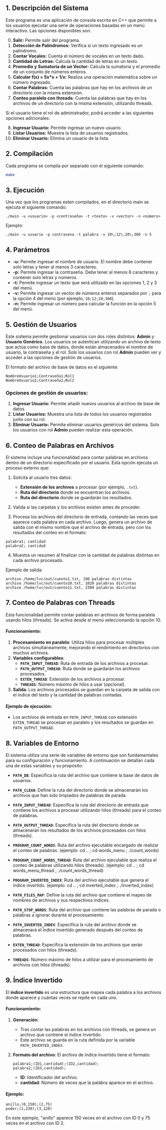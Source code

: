 ## 1. Descripción del Sistema

Este programa es una aplicación de consola escrita en C++ que permite a los usuarios ejecutar una serie de operaciones basadas en un menú interactivo. Las opciones disponibles son:

0. **Salir:** Permite salir del programa.  
1. **Detección de Palíndromos:** Verifica si un texto ingresado es un palíndromo.  
2. **Contar Vocales:** Cuenta el número de vocales en un texto dado.  
3. **Cantidad de Letras:** Calcula la cantidad de letras en un texto.  
4. **Promedio y Sumatoria de un Vector:** Calcula la sumatoria y el promedio de un conjunto de números enteros.  
5. **Calcular f(x) = 5x*x + 1/x:** Realiza una operación matemática sobre un número ingresado.  
6. **Contar Palabras:** Cuenta las palabras que hay en los archivos de un directorio con la misma extensión.
7. **Conteo paralelo con threads:** Cuenta las palabras que hay en los archivos de un directorio con la misma extensión, utilizando threads.

Si el usuario tiene el rol de administrador, podrá acceder a las siguientes opciones adicionales:

8. **Ingresar Usuario:** Permite ingresar un nuevo usuario.  
9. **Listar Usuarios:** Muestra la lista de usuarios registrados.  
10. **Eliminar Usuario:** Elimina un usuario de la lista.


## 2. Compilación

Cada programa se compila por separado con el siguiente comando:
```bash
make
```

## 3. Ejecución

Una vez que los programas esten compilados, en el directorio main se ejecuta el siguiente comando:

```
./main -u <usuario> -p <contraseña> -t <texto> -v <vector> -n <número>
```

Ejemplo:

```
./main -u usuario -p contrasena -t palabra -v 10\;12\;20\;300 -n 5
```

## 4. Parámetros

- **-u:** Permite ingresar el nombre de usuario. El nombre debe contener solo letras y tener al menos 3 caracteres.
- **-p:** Permite ingresar la contraseña. Debe tener al menos 6 caracteres y contener solo letras y números.
- **-t:** Permite ingresar un texto que será utilizado en las opciones 1, 2 y 3 del menú.
- **-v:** Permite ingresar un vector de números enteros separados por `;` para la opción 4 del menú (por ejemplo, `10;12;20;300`).
- **-n:** Permite ingresar un número para calcular la función en la opción 5 del menú.

## 5. Gestión de Usuarios

Este sistema permite gestionar usuarios con dos roles distintos: **Admin** y **Usuario Genérico**. Los usuarios se autentican utilizando un archivo de texto que actúa como base de datos, donde están almacenados el nombre de usuario, la contraseña y el rol. Solo los usuarios con rol **Admin** pueden ver y acceder a las opciones de gestión de usuarios.

El formato del archivo de base de datos es el siguiente:

```
NombreUsuario1;Contraseña1;Rol1
NombreUsuario2;Contraseña2;Rol2
```

### Opciones de gestión de usuarios:

1. **Ingresar Usuario:** Permite añadir nuevos usuarios al archivo de base de datos.
2. **Listar Usuarios:** Muestra una lista de todos los usuarios registrados junto con su rol.
3. **Eliminar Usuario:** Permite eliminar usuarios genéricos del sistema. Solo los usuarios con rol **Admin** pueden realizar esta operación.

## 6. Conteo de Palabras en Archivos

El sistema incluye una funcionalidad para contar palabras en archivos dentro de un directorio especificado por el usuario. Esta opción ejecuta un proceso externo que:

1. Solicita al usuario tres datos:
   - **Extensión de los archivos** a procesar (por ejemplo, `.txt`).
   - **Ruta del directorio** donde se encuentran los archivos.
   - **Ruta del directorio** donde se guardarán los resultados.
   
2. Valida si las carpetas y los archivos existen antes de proceder.

3. Procesa los archivos del directorio de entrada, contando las veces que aparece cada palabra en cada archivo. Luego, genera un archivo de salida con el mismo nombre que el archivo de entrada, pero con los resultados del conteo en el formato:

```
palabra1; cantidad
palabra2; cantidad
```

4. Muestra un resumen al finalizar con la cantidad de palabras distintas en cada archivo procesado.

Ejemplo de salida:

```
archivo /home/lvc/out/cuento1.txt, 100 palabras distintas
archivo /home/lvc/out/cuento10.txt, 1020 palabras distintas
archivo /home/lvc/out/cuento11.txt, 2300 palabras distintas
```

## 7. Conteo de Palabras con Threads

Esta funcionalidad permite contar palabras en archivos de forma paralela usando hilos (threads). Se activa desde el menú seleccionando la opción 10.

#### Funcionamiento:
1. **Procesamiento en paralelo**: Utiliza hilos para procesar múltiples archivos simultáneamente, mejorando el rendimiento en directorios con muchos archivos.
2. **Variables configurables**:
   - **`PATH_INPUT_THREAD`**: Ruta de entrada de los archivos a procesar.
   - **`PATH_OUTPUT_THREAD`**: Ruta donde se guardarán los archivos procesados.
   - **`EXTEN_THREAD`**: Extensión de los archivos a procesar.
   - **`THREADS`**: Número máximo de hilos a usar (opcional).
3. **Salida**: Los archivos procesados se guardan en la carpeta de salida con el indice del texto y la cantidad de palabras contadas.

#### Ejemplo de ejecución:
- Los archivos de entrada en `PATH_INPUT_THREAD` con extensión `EXTEN_THREAD` se procesan en paralelo y los resultados se guardan en `PATH_OUTPUT_THREAD`.

## 8. Variables de Entorno

El sistema utiliza una serie de variables de entorno que son fundamentales para su configuración y funcionamiento. A continuación se detallan cada una de estas variables y su propósito:

- **`PATH_DB`**: Especifica la ruta del archivo que contiene la base de datos de usuarios.

- **`PATH_CLEAN`**: Define la ruta del directorio donde se almacenarán los archivos que han sido limpiados de palabras de parada.

- **`PATH_INPUT_THREAD`**: Especifica la ruta del directorio de entrada que contiene los archivos a procesar utilizando hilos (threads) para el conteo de palabras.

- **`PATH_OUTPUT_THREAD`**: Especifica la ruta del directorio donde se almacenarán los resultados de los archivos procesados con hilos (threads).

- **`PROGRAM_COUNT_WORDS`**:  Ruta del archivo ejecutable encargado de realizar el conteo de palabras.  (ejemplo: cd .. ; cd words_menu ; ./count_words)

- **`PROGRAM_COUNT_WORDS_THREAD`**: Ruta del archivo ejecutable que realiza el conteo de palabras utilizando hilos (threads). (ejemplo: cd .. ; cd words_menu_thread ; ./count_words_thread)

- **`PROGRAM_INVERTED_INDEX`**: Ruta del archivo ejecutable que genera el índice invertido. (ejemplo: cd .. ; cd inverted_index ; ./inverted_index)

- **`PATH_FILES_MAP`**: Define la ruta del archivo que contiene el mapeo de nombres de archivos y sus respectivos índices.

- **`PATH_STOP_WORDS`**: Ruta del archivo que contiene las palabras de parada o palabras a ignorar durante el procesamiento.

- **`PATH_INVERTED_INDEX`**: Especifica la ruta del archivo donde se almacenará el índice invertido generado después del conteo de palabras.

- **`EXTEN_THREAD`**: Especifica la extensión de los archivos que serán procesados con hilos (threads).

- **`THREADS`**: Número máximo de hilos a utilizar para el procesamiento de archivos con hilos (threads).

## 9. Índice Invertido

El **índice invertido** es una estructura que mapea cada palabra a los archivos donde aparece y cuántas veces se repite en cada uno.

#### Funcionamiento:
1. **Generación**:
   - Tras contar las palabras en los archivos con threads, se genera un archivo que contiene el índice invertido.
   - Este archivo se guarda en la ruta definida por la variable `PATH_INVERTED_INDEX`.

2. **Formato del archivo**:
   El archivo de índice invertido tiene el formato:
   ```
   palabra1;(ID1,cantidad);(ID2,cantidad);
   palabra2;(ID3,cantidad);
   ```
   - **ID**: Identificador del archivo.
   - **cantidad**: Número de veces que la palabra aparece en el archivo.

#### Ejemplo:
```
anillo;(0,150);(2,75)
poder;(1,230);(3,120)
```
En este ejemplo, "anillo" aparece 150 veces en el archivo con ID 0 y 75 veces en el archivo con ID 2.